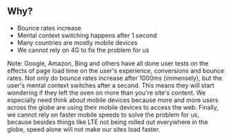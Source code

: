 ## Why?

* Bounce rates increase <!-- .element: class="fragment" -->
* Mental context switching happens after 1 second <!-- .element: class="fragment" -->
* Many countries are mostly mobile devices <!-- .element: class="fragment" -->
* We cannot rely on 4G to fix the problem for us <!-- .element: class="fragment" -->

Note:
Google, Amazon, Bing and others have all done user tests on the effects of page load time on the user's experience, conversions and bounce rates. Not only do bounce rates increase after 1000ms (immensely), but the user's mental context switches after a second. This means they will start wondering if they left the oven on more than you're site's content. We especially need think about mobile devices because more and more users across the globe are using their mobile devices to access the web. Finally, we cannot rely on faster mobile speeds to solve the problem for us, because besides things like LTE not being rolled out everywhere in the globe, speed alone will not make our sites load faster.

